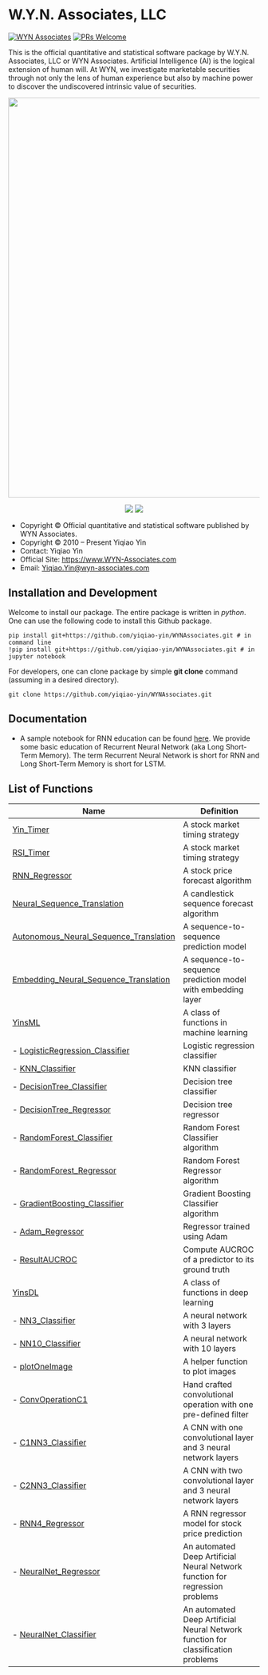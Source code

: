 # W.Y.N. Associates, LLC

[![WYN Associates](https://cdn.rawgit.com/sindresorhus/awesome/d7305f38d29fed78fa85652e3a63e154dd8e8829/media/badge.svg)](https://yinscapital.com/research/)
[![PRs Welcome](https://img.shields.io/badge/PRs-welcome-brightgreen.svg?style=flat-square)](http://makeapullrequest.com)

This is the official quantitative and statistical software package by W.Y.N. Associates, LLC or WYN Associates. Artificial Intelligence (AI) is the logical extension of human will. At WYN, we investigate marketable securities through not only the lens of human experience but also by machine power to discover the undiscovered intrinsic value of securities.

<p align="center">
  <img width="800" src="https://github.com/yiqiao-yin/WYNAssociates/blob/main/figs/maintitle.gif">
</p>
<p align="center">
	<img src="https://img.shields.io/badge/stars-30+-blue.svg"/>
	<img src="https://img.shields.io/badge/license-CC0-blue.svg"/>
</p>

- Copyright © Official quantitative and statistical software published by WYN Associates.
- Copyright © 2010 – Present Yiqiao Yin
- Contact: Yiqiao Yin
- Official Site: https://www.WYN-Associates.com
- Email: Yiqiao.Yin@wyn-associates.com

## Installation and Development
	
Welcome to install our package. The entire package is written in *python*. One can use the following code to install this Github package.

```
pip install git+https://github.com/yiqiao-yin/WYNAssociates.git # in command line
!pip install git+https://github.com/yiqiao-yin/WYNAssociates.git # in jupyter notebook
```

For developers, one can clone package by simple **git clone** command (assuming in a desired directory).

```
git clone https://github.com/yiqiao-yin/WYNAssociates.git
```

## Documentation

- A sample notebook for RNN education can be found [here](https://github.com/yiqiao-yin/WYNAssociates/blob/main/docs/python_MM_LSTM_StockPriceForecast.ipynb). We provide some basic education of Recurrent Neural Network (aka Long Short-Term Memory). The term Recurrent Neural Network is short for RNN and Long Short-Term Memory is short for LSTM.

## List of Functions

| Name  | Definition |
| ------------- | ------------- |
| [Yin_Timer](https://github.com/yiqiao-yin/WYNAssociates/blob/bc23643dca4c1011f71e4f9fa4844db2df7a84a9/AI_solution/modules.py#L27)  | A stock market timing strategy  |
| [RSI_Timer](https://github.com/yiqiao-yin/WYNAssociates/blob/2b5994f77a74038dd10e55182a0cc16e71168a32/AI_solution/modules.py#L296)  | A stock market timing strategy  |
| [RNN_Regressor](https://github.com/yiqiao-yin/WYNAssociates/blob/2b5994f77a74038dd10e55182a0cc16e71168a32/AI_solution/modules.py#L410) | A stock price forecast algorithm |
| [Neural_Sequence_Translation](https://github.com/yiqiao-yin/WYNAssociates/blob/2b5994f77a74038dd10e55182a0cc16e71168a32/AI_solution/modules.py#L696) | A candlestick sequence forecast algorithm |
| [Autonomous_Neural_Sequence_Translation](https://github.com/yiqiao-yin/WYNAssociates/blob/2b5994f77a74038dd10e55182a0cc16e71168a32/AI_solution/modules.py#L960) | A sequence-to-sequence prediction model |
| [Embedding_Neural_Sequence_Translation](https://github.com/yiqiao-yin/WYNAssociates/blob/2b5994f77a74038dd10e55182a0cc16e71168a32/AI_solution/modules.py#L1223) | A sequence-to-sequence prediction model with embedding layer | 
| [YinsML](https://github.com/yiqiao-yin/WYNAssociates/blob/bc23643dca4c1011f71e4f9fa4844db2df7a84a9/AI_solution/modules.py#L1509) | A class of functions in machine learning | 
| - [LogisticRegression_Classifier](https://github.com/yiqiao-yin/WYNAssociates/blob/bc23643dca4c1011f71e4f9fa4844db2df7a84a9/AI_solution/modules.py#L1517) | Logistic regression classifier |
| - [KNN_Classifier](https://github.com/yiqiao-yin/WYNAssociates/blob/bc23643dca4c1011f71e4f9fa4844db2df7a84a9/AI_solution/modules.py#L1574) | KNN classifier |
| - [DecisionTree_Classifier](https://github.com/yiqiao-yin/WYNAssociates/blob/bc23643dca4c1011f71e4f9fa4844db2df7a84a9/AI_solution/modules.py#L1631) | Decision tree classifier |
| - [DecisionTree_Regressor](https://github.com/yiqiao-yin/WYNAssociates/blob/bc23643dca4c1011f71e4f9fa4844db2df7a84a9/AI_solution/modules.py#L1697) | Decision tree regressor |
| - [RandomForest_Classifier](https://github.com/yiqiao-yin/WYNAssociates/blob/bc23643dca4c1011f71e4f9fa4844db2df7a84a9/AI_solution/modules.py#L1750) | Random Forest Classifier algorithm | 
| - [RandomForest_Regressor](https://github.com/yiqiao-yin/WYNAssociates/blob/bc23643dca4c1011f71e4f9fa4844db2df7a84a9/AI_solution/modules.py#L1807) | Random Forest Regressor algorithm |
| - [GradientBoosting_Classifier](https://github.com/yiqiao-yin/WYNAssociates/blob/bc23643dca4c1011f71e4f9fa4844db2df7a84a9/AI_solution/modules.py#L1885) | Gradient Boosting Classifier algorithm |
| - [Adam_Regressor](https://github.com/yiqiao-yin/WYNAssociates/blob/bc23643dca4c1011f71e4f9fa4844db2df7a84a9/AI_solution/modules.py#L1947) | Regressor trained using Adam | 
| - [ResultAUCROC](https://github.com/yiqiao-yin/WYNAssociates/blob/bc23643dca4c1011f71e4f9fa4844db2df7a84a9/AI_solution/modules.py#L2076) | Compute AUCROC of a predictor to its ground truth |
| [YinsDL](https://github.com/yiqiao-yin/WYNAssociates/blob/bc23643dca4c1011f71e4f9fa4844db2df7a84a9/AI_solution/modules.py#L2100) | A class of functions in deep learning | 
| - [NN3_Classifier](https://github.com/yiqiao-yin/WYNAssociates/blob/bc23643dca4c1011f71e4f9fa4844db2df7a84a9/AI_solution/modules.py#L2112) | A neural network with 3 layers |
| - [NN10_Classifier](https://github.com/yiqiao-yin/WYNAssociates/blob/bc23643dca4c1011f71e4f9fa4844db2df7a84a9/AI_solution/modules.py#L2248) | A neural network with 10 layers | 
| - [plotOneImage](https://github.com/yiqiao-yin/WYNAssociates/blob/2b5994f77a74038dd10e55182a0cc16e71168a32/AI_solution/modules.py#L2066) | A helper function to plot images | 
| - [ConvOperationC1](https://github.com/yiqiao-yin/WYNAssociates/blob/bc23643dca4c1011f71e4f9fa4844db2df7a84a9/AI_solution/modules.py#L2432) | Hand crafted convolutional operation with one pre-defined filter | 
| - [C1NN3_Classifier](https://github.com/yiqiao-yin/WYNAssociates/blob/bc23643dca4c1011f71e4f9fa4844db2df7a84a9/AI_solution/modules.py#L2524) | A CNN with one convolutional layer and 3 neural network layers | 
| - [C2NN3_Classifier](https://github.com/yiqiao-yin/WYNAssociates/blob/bc23643dca4c1011f71e4f9fa4844db2df7a84a9/AI_solution/modules.py#L2697) | A CNN with two convolutional layer and 3 neural network layers | 
| - [RNN4_Regressor](https://github.com/yiqiao-yin/WYNAssociates/blob/bc23643dca4c1011f71e4f9fa4844db2df7a84a9/AI_solution/modules.py#L2937) | A RNN regressor model for stock price prediction |
| - [NeuralNet_Regressor](https://github.com/yiqiao-yin/WYNAssociates/blob/dafbbb033d080cc62330ad38302f6c066e302a32/AI_solution/modules.py#L3117) | An automated Deep Artificial Neural Network function for regression problems |
| - [NeuralNet_Classifier](https://github.com/yiqiao-yin/WYNAssociates/blob/bc23643dca4c1011f71e4f9fa4844db2df7a84a9/AI_solution/modules.py#L3247) | An automated Deep Artificial Neural Network function for classification problems |
